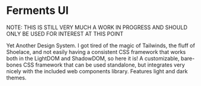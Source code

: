 # Ferments UI

NOTE: THIS IS STILL VERY MUCH A WORK IN PROGRESS AND SHOULD ONLY BE USED FOR INTEREST AT THIS POINT

Yet Another Design System. I got tired of the magic of Tailwinds, the fluff of Shoelace, and not easily having a consistent CSS framework that works both in the LightDOM and ShadowDOM, so here it is! A customizable, bare-bones CSS framework that can be used standalone, but integrates very nicely with the included web components library. Features light and dark themes.
